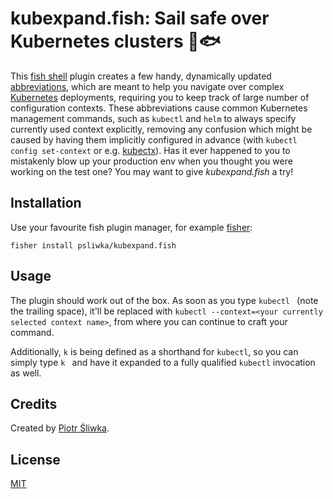 # kubexpand.fish: Sail safe over Kubernetes clusters 🧊🐟

This [fish shell] plugin creates a few handy, dynamically updated
[abbreviations], which are meant to help you navigate over complex [Kubernetes]
deployments, requiring you to keep track of large number of configuration
contexts. These abbreviations cause common Kubernetes management commands, such
as `kubectl` and `helm` to always specify currently used context explicitly,
removing any confusion which might be caused by having them implicitly
configured in advance (with `kubectl config set-context` or e.g. [kubectx]).
Has it ever happened to you to mistakenly blow up your production env when you
thought you were working on the test one? You may want to give _kubexpand.fish_
a try!

[fish shell]: https://fishshell.com/
[abbreviations]: https://fishshell.com/docs/current/interactive.html#abbreviations
[Kubernetes]: https://kubernetes.io/
[kubectx]: https://github.com/ahmetb/kubectx

## Installation

Use your favourite fish plugin manager, for example [fisher]:

```
fisher install psliwka/kubexpand.fish
```

[fisher]: https://github.com/jorgebucaran/fisher/tree/main

## Usage

The plugin should work out of the box. As soon as you type `kubectl ` (note the
trailing space), it'll be replaced with `kubectl --context=<your currently
selected context name>`, from where you can continue to craft your command.

Additionally, `k` is being defined as a shorthand for `kubectl`, so you can
simply type `k ` and have it expanded to a fully qualified `kubectl` invocation
as well.

## Credits

Created by [Piotr Śliwka](https://github.com/psliwka).

## License

[MIT](LICENSE)
